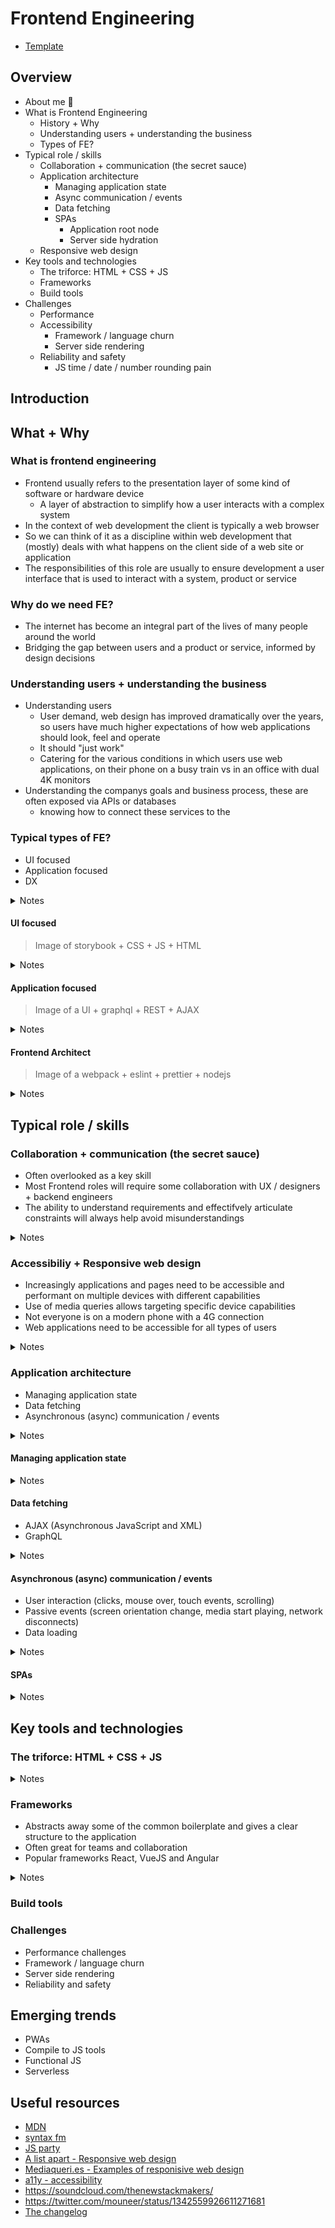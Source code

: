 # Frontend Engineering

- [Template](https://docs.google.com/presentation/d/124zFVyJXes8XuVViceHw4ZhS6eFCNt1RlBZ3V54viME/edit#slide=id.gb0764ef3d4_0_15)

## Overview

- About me 👋
- What is Frontend Engineering
  - History + Why
  - Understanding users + understanding the business
  - Types of FE?
- Typical role / skills
  - Collaboration + communication (the secret sauce)
  - Application architecture
    - Managing application state
    - Async communication / events
    - Data fetching
    - SPAs
      - Application root node
      - Server side hydration
  - Responsive web design
- Key tools and technologies
  - The triforce: HTML + CSS + JS
  - Frameworks
  - Build tools
- Challenges
  - Performance
  - Accessibility
    - Framework / language churn
    - Server side rendering
  - Reliability and safety
    - JS time / date / number rounding pain

## Introduction

## What + Why

### What is frontend engineering

- Frontend usually refers to the presentation layer of some kind of software or hardware device
  - A layer of abstraction to simplify how a user interacts with a complex system
- In the context of web development the client is typically a web browser
- So we can think of it as a discipline within web development that (mostly) deals with what happens on the client side of a web site or application
- The responsibilities of this role are usually to ensure development a user interface that is used to interact with a system, product or service

### Why do we need FE?

- The internet has become an integral part of the lives of many people around the world
- Bridging the gap between users and a product or service, informed
  by design decisions

### Understanding users + understanding the business

- Understanding users
  - User demand, web design has improved dramatically over the years, so users have much higher expectations of how web applications should look, feel and operate
  - It should "just work"
  - Catering for the various conditions in which users use web applications, on their phone on a busy train vs in an office with dual 4K monitors
- Understanding the companys goals and business process, these are often exposed via APIs or databases
  - knowing how to connect these services to the

### Typical types of FE?

- UI focused
- Application focused
- DX

<details>
<summary>Notes</summary>
In a typically medium to large development team, it is likely there will be frontend engineers that work across various different aspects.

Depending on the company / team size / stage of the product some roles will focus more one area over the others, but generally these are all the types of roles frontend engineers will typically be expected to be able to work across.

Across any of these types of roles, a good understanding HTML, CSS and JS is vital to be able to work effectively.

</details>

#### UI focused

> Image of storybook + CSS + JS + HTML

<details>
<summary>Notes</summary>
Some frontend engineer roles e are more focused on the user side, this might require tasks such as development of reuseable components like buttons, form fields and layouts that adhere to the branding and style guidelines for the company.

Often in these kind of scenarios, the engineers will work closely with UX researchers and designers to develop components. These components provide an important framework for other engineers to quickly prototype and build new interfaces, without having to worry if the interfaces they are building are consistent with other parts of the website or application.

Some other key responsibilities might include ensure adhereance to web accessibility guidelines, as well as making sure the code behind the components is semantic and well structured.

</details>

#### Application focused

> Image of a UI + graphql + REST + AJAX

<details>
<summary>Notes</summary
Other frontend engineers focus on the application layer, this usually entails building out user interfaces, connecting to backend APIs or other data sources, performing transformations or calculations on the frontend to prepare data for display and implementing features.

Often these engineers will make use of the common, or shared components that have been developed, composing them togethor on the screen to complete a specific feature, while also working closely with backend engineers to ensure the relevant API endpoints and data is available for the features to work correctly, this is closer to the kind of role I perform at gitlab.

</details>

#### Frontend Architect

> Image of a webpack + eslint + prettier + nodejs

<details>
<summary>Notes</summary>
While not a strictly separate role, there is often a need in any medium to large team to have frontend engineers focused on tooling and infrastructure to help other engineers efficiently and effectively build features or components.

This can often involve a wide range of tasks such as implementing linters to ensure the codebase largely adheres to common standards and automate some of this process, it can also involve building out templates or starters to easily allow new applications to be developed, polyfilling features that might not be supported in all browsers and it can also include configuring build systems to bundle, minify and split all the code to reduce the size of code that is shipped to the user.

While these tasks do not directly impact the user, they can help ensure the development team is able to ship features, consistently and efficiently.

</details>

## Typical role / skills

### Collaboration + communication (the secret sauce)

- Often overlooked as a key skill
- Most Frontend roles will require some collaboration with UX / designers + backend engineers
- The ability to understand requirements and effectifvely articulate constraints will always help avoid misunderstandings

<details>
<summary>Notes</summary>
- Overarching goals
  - Ensures that users are able to complete goals with a product
  - Ensures that the product adheres to the companys vision, brand and design philosophies
- In a typical cross functional team (design + FE + BE)
  - Designers will develop prototypes for a user flow, detailing a process / service / product that has been designed based on the needs of a user
  - BE implement the business logic to execute the tasks (interacting with a databse, sending email notifications, retrieving the latest readings from the Hubble telescope)
  - FE are there to glue these things togethor on the screen, ensuring the end result is consistent, performs well and is robust enough to withstanding changing conditions (internet disconnects, server crashes and stops responding)
- To achieve these goals, FEs require knowledge of:
  - The goals of the user, what should this interface enable a user to achieve?
  - ~~Boundaries of their chosen tools, current architecture (if there is one), or the design system~~
  - Boundaries of the BE services and processes, what are the edge cases? How much data do we get? How often is the data refreshed
  - The existing application architecture (if there is one)
- This requires lots of communication and collaboration with other disciplines to ensure the end result works as expected, or the correct compromises can be made based on any constraints
</details>

### Accessibiliy + Responsive web design

- Increasingly applications and pages need to be accessible and performant on multiple devices with different capabilities
- Use of media queries allows targeting specific device capabilities
- Not everyone is on a modern phone with a 4G connection
- Web applications need to be accessible for all types of users

<details>
<summary>Notes</summary>

In the past web pages were designed to be used on desktop or laptop computers, typically with a fairly generous screen size and access to a mouse and keyboard. With the explosion of mobile phones, tablets and wearables, websites and web applications need to function for a wide range of types of users. Additionally, there are better tools availble for users with different abilities particularly users with poor eyesight, or those that might struggle with more common input devices.

With this increase in the use of multiple devices, with different screen sizes, browsers orientations and capabilities, it has become ever more challenging to design and develop web applications and pages that are performant, functional and look good across all devices.

Progress has also been made in cross-browser compatability, with a lot of modern web browsers sharing the same rendering engines, while not always the case, for the most part this has made it easier to ensure developers have the confidence their content looks the same (or close enough) for different users.

It's also _safer_ to now assume the presence of javascript, this was not always the case previously and required lots of workarounds to ensure a webpage still functions, while diminshed now, this can still be a major limitation in some industries particuarly government and financial institutions.

</details>

### Application architecture

- Managing application state
- Data fetching
- Asynchronous (async) communication / events

<details>
<summary>Notes</summary>
One key area of concern for frontend engineers building an application of any considerable size, is ensuring a sound and extensible application structure.

The architecture of an application can have drastic effects on how maintainable it is, how easy it is to bring on new team mates into the project to contribute and also how well the application performs.

There are lots of areas related to frontend architecture, but managing application state, fetching data and handling asynchronous effects are all key aspects a frontend engineer at any stage needs to consider when building a web page or application.

There are a myriad of approaches to all of the above, with varying pros and cons, so its good to have a deep understanding of these key concepts.

</details>

#### Managing application state

<details>
<summary>Notes</summary>
Managing application state for complex frontends has its own set of challenges, typically the state of a frontend refers to the configuration of UI elements currently visible on the screen, any data that has been loaded into memory and as well as actions to support the flow from one state to another.

There are many approaches to managing application state, often new approaches will result in a framework or library providing common patterns, for example the flux pattern as implemented by redux or vuex, which borrows ideas from functional programming, relying on a separations between actions and functions that mutate or change data.

</details>

#### Data fetching

- AJAX (Asynchronous JavaScript and XML)
- GraphQL

<details>
<summary>Notes</summary>
Fetching data from data sources is a key aspect of frontend engineering. Typically for performance and security, business logic, user data and any sensitive information will be contained in backends with specific APIs to expose the exact data that can be displayed, or to initiate actions on the backend.

AJAX uses a combination of technologies to provide a consistent way to update user interfaces without requiring the full page to be reloaded. Early approaches made use directly of the XMLHttpRequest API with XML providing a description of the query response. Modern approaches make use of the Fetch API and the JSON data format.

GraphQL is a newer approach to data fetching, while traditional APIs return data in a specific format, often requiring some transformation on the frontend to make it useful, GraphQL use a specific query language allowing clients to query for the exact data they require, in the format they require it provided the backend has a way to _resolve_ where the data should come from.

This provides a layer of abstraction that provides flexibility and additional control to frontend engineers, and helps to allow for changes to the backend and frontend to be made independently of each other.

</details>

#### Asynchronous (async) communication / events

- User interaction (clicks, mouse over, touch events, scrolling)
- Passive events (screen orientation change, media start playing, network disconnects)
- Data loading

<details>
<summary>Notes</summary>
</details>

#### SPAs

<details>
<summary>Notes</summary>
</details>

## Key tools and technologies

### The triforce: HTML + CSS + JS

<details>
<summary>Notes</summary>
No matter which specific framework, or tool frontend engineers choose, at the heart of it will be HTML, CSS and javascript.

HTML allows us to describe the structure of a

</details>

### Frameworks

- Abstracts away some of the common boilerplate and gives a clear structure to the application
- Often great for teams and collaboration
- Popular frameworks React, VueJS and Angular

<details>
<summary>Notes</summary>
There are many approaches to structuring and building frontend websites and applications, which has led to an explosion of frameworks and languages to abstract away some of the boilerplate and give frontend engineers more robust tools to build applications.

At the core, we are still manipulating HTML, CSS and javascript but the approaches and tradeoffs can differ dramatically.

The dominant frameworks at the moment would have to be React, VueJS and Angular, a few years ago jQuery, Backbone and mootools were also popular, so its not uncommon to come across older products built in these frameworks.

</details>

### Build tools

### Challenges

- Performance challenges
- Framework / language churn
- Server side rendering
- Reliability and safety

## Emerging trends

- PWAs
- Compile to JS tools
- Functional JS
- Serverless

## Useful resources

- [MDN](https://developer.mozilla.org/en-US/)
- [syntax fm](https://syntax.fm/)
- [JS party](https://changelog.com/jsparty)
- [A list apart - Responsive web design](https://alistapart.com/article/responsive-web-design/)
- [Mediaqueri.es - Examples of responisive web design](https://mediaqueri.es/)
- [a11y - accessibility](https://www.a11yproject.com/)
- https://soundcloud.com/thenewstackmakers/
- https://twitter.com/mouneer/status/1342559926611271681
- [The changelog](https://changelog.com/podcast)
